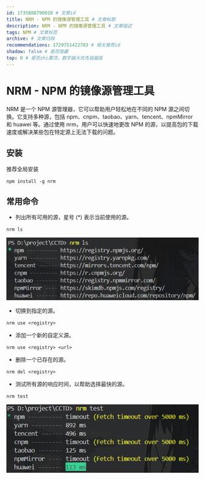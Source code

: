 ```yaml
---
id: 1735888790018 # 文章id
title: NRM - NPM 的镜像源管理工具 # 文章标题
description: NRM - NPM 的镜像源管理工具 # 文章描述
tags: NPM # 文章标签
archive: # 文章归档
recommendations: 1729751422783 # 相关推荐id
shadow: false # 是否隐藏
top: 0 # 是否zhi置顶，数字越大优先级越高
---
```


# NRM - NPM 的镜像源管理工具

NRM 是一个 NPM 源管理器，它可以帮助用户轻松地在不同的 NPM 源之间切换。它支持多种源，包括 npm、cnpm、taobao、yarn、tencent、npmMirror 和 huawei 等。通过使用 nrm，用户可以快速地更改 NPM 的源，以提高包的下载速度或解决某些包在特定源上无法下载的问题。

## 安装

推荐全局安装

```shell title="hidden"
npm install -g nrm
```

## 常用命令

- 列出所有可用的源，星号 (\*) 表示当前使用的源。

```shell title="hidden"
nrm ls
```

![alt text](./assets/NPMRegistryManager/image-1.png)

- 切换到指定的源。

```shell title="hidden"
nrm use <registry>
```

- 添加一个新的自定义源。

```shell title="hidden"
nrm use <registry> <url>
```

- 删除一个已存在的源。

```shell title="hidden"
nrm del <registry>
```

- 测试所有源的响应时间，以帮助选择最快的源。

```shell title="hidden"
nrm test
```

![alt text](./assets/NPMRegistryManager/image.png)
